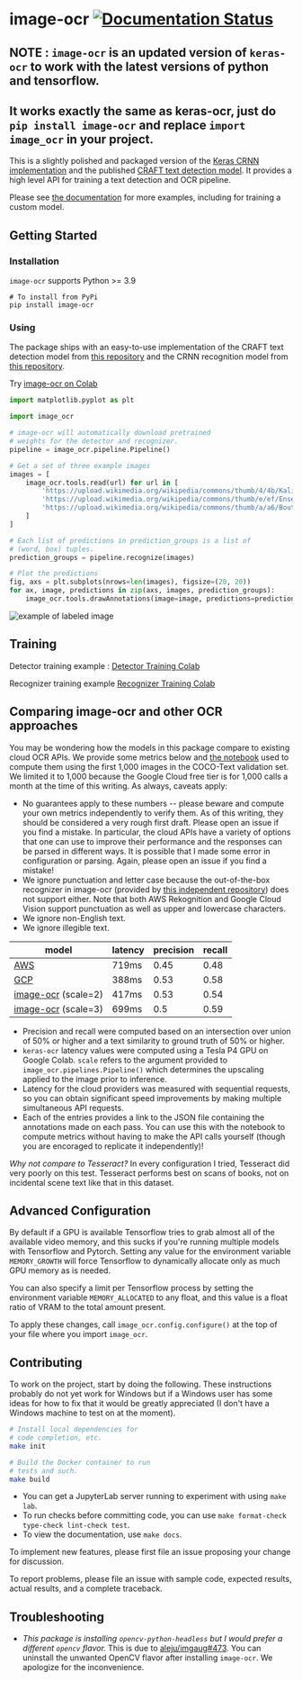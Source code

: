 # image-ocr [![Documentation Status](https://readthedocs.org/projects/keras-ocr/badge/?version=latest)](https://keras-ocr.readthedocs.io/en/latest/?badge=latest)

## <b>NOTE : `image-ocr` is an updated version of `keras-ocr` to work with the latest versions of python and tensorflow.</b>

## <b>It works exactly the same as keras-ocr, just do `pip install image-ocr` and replace `import image_ocr` in your project.</b>


This is a slightly polished and packaged version of the [Keras CRNN implementation](https://github.com/kurapan/CRNN) and the published [CRAFT text detection model](https://github.com/clovaai/CRAFT-pytorch). It provides a high level API for training a text detection and OCR pipeline.

Please see [the documentation](https://keras-ocr.readthedocs.io/) for more examples, including for training a custom model.

## <b>Getting Started</b>

### <b>Installation</b>

`image-ocr` supports Python >= 3.9

```
# To install from PyPi
pip install image-ocr
```

### <b>Using</b>


The package ships with an easy-to-use implementation of the CRAFT text detection model from [this repository](https://github.com/clovaai/CRAFT-pytorch) and the CRNN recognition model from [this repository](https://github.com/kurapan/CRNN).

Try [image-ocr on Colab](https://colab.research.google.com/drive/1eRf9CbhZ8fVakjYN4yCtTqB-MPWejVxN?usp=sharing)
```python
import matplotlib.pyplot as plt

import image_ocr

# image-ocr will automatically download pretrained
# weights for the detector and recognizer.
pipeline = image_ocr.pipeline.Pipeline()

# Get a set of three example images
images = [
    image_ocr.tools.read(url) for url in [
        'https://upload.wikimedia.org/wikipedia/commons/thumb/4/4b/Kali_Linux_2.0_wordmark.svg/langfr-420px-Kali_Linux_2.0_wordmark.svg.png',
        'https://upload.wikimedia.org/wikipedia/commons/thumb/e/ef/Enseigne_de_pharmacie_lumineuse.jpg/180px-Enseigne_de_pharmacie_lumineuse.jpg',
        'https://upload.wikimedia.org/wikipedia/commons/thumb/a/a6/Boutique_Christian_Lacroix.jpg/330px-Boutique_Christian_Lacroix.jpg',
    ]
]

# Each list of predictions in prediction_groups is a list of
# (word, box) tuples.
prediction_groups = pipeline.recognize(images)

# Plot the predictions
fig, axs = plt.subplots(nrows=len(images), figsize=(20, 20))
for ax, image, predictions in zip(axs, images, prediction_groups):
    image_ocr.tools.drawAnnotations(image=image, predictions=predictions, ax=ax)
```

![example of labeled image](https://raw.githubusercontent.com/faustomorales/keras-ocr/master/docs/_static/readme_labeled.jpg)

## <b>Training</b>

Detector training example : [Detector Training Colab](https://colab.research.google.com/drive/15maYyNZdqnLl_P_all2a-x9GF7Ug2tIJ?usp=sharing)

Recognizer training example [Recognizer Training Colab](https://colab.research.google.com/drive/1AcnHoeRycoqNuMNS0T146LH1MbtmgV_T?usp=sharing)


## <b>Comparing image-ocr and other OCR approaches</b>

You may be wondering how the models in this package compare to existing cloud OCR APIs. We provide some metrics below and [the notebook](https://drive.google.com/file/d/1FMS3aUZnBU4Tc6bosBPnrjdMoSrjZXRp/view?usp=sharing) used to compute them using the first 1,000 images in the COCO-Text validation set. We limited it to 1,000 because the Google Cloud free tier is for 1,000 calls a month at the time of this writing. As always, caveats apply:

- No guarantees apply to these numbers -- please beware and compute your own metrics independently to verify them. As of this writing, they should be considered a very rough first draft. Please open an issue if you find a mistake. In particular, the cloud APIs have a variety of options that one can use to improve their performance and the responses can be parsed in different ways. It is possible that I made some error in configuration or parsing. Again, please open an issue if you find a mistake!
- We ignore punctuation and letter case because the out-of-the-box recognizer in image-ocr (provided by [this independent repository](https://github.com/kurapan/CRNN)) does not support either. Note that both AWS Rekognition and Google Cloud Vision support punctuation as well as upper and lowercase characters.
- We ignore non-English text.
- We ignore illegible text.

| model                                                                                                                         | latency | precision | recall |
| ----------------------------------------------------------------------------------------------------------------------------- | ------- | --------- | ------ |
| [AWS](https://github.com/faustomorales/keras-ocr/releases/download/v0.8.4/aws_annotations.json)                               | 719ms   | 0.45      | 0.48   |
| [GCP](https://github.com/faustomorales/keras-ocr/releases/download/v0.8.4/google_annotations.json)                            | 388ms   | 0.53      | 0.58   |
| [image-ocr](https://github.com/faustomorales/keras-ocr/releases/download/v0.8.4/image_ocr_annotations_scale_2.json) (scale=2) | 417ms   | 0.53      | 0.54   |
| [image-ocr](https://github.com/faustomorales/keras-ocr/releases/download/v0.8.4/image_ocr_annotations_scale_3.json) (scale=3) | 699ms   | 0.5       | 0.59   |

- Precision and recall were computed based on an intersection over union of 50% or higher and a text similarity to ground truth of 50% or higher.
- `keras-ocr` latency values were computed using a Tesla P4 GPU on Google Colab. `scale` refers to the argument provided to `image_ocr.pipelines.Pipeline()` which determines the upscaling applied to the image prior to inference.
- Latency for the cloud providers was measured with sequential requests, so you can obtain significant speed improvements by making multiple simultaneous API requests.
- Each of the entries provides a link to the JSON file containing the annotations made on each pass. You can use this with the notebook to compute metrics without having to make the API calls yourself (though you are encoraged to replicate it independently)!

_Why not compare to Tesseract?_ In every configuration I tried, Tesseract did very poorly on this test. Tesseract performs best on scans of books, not on incidental scene text like that in this dataset.

## <b>Advanced Configuration</b>
By default if a GPU is available Tensorflow tries to grab almost all of the available video memory, and this sucks if you're running multiple models with Tensorflow and Pytorch. Setting any value for the environment variable `MEMORY_GROWTH` will force Tensorflow to dynamically allocate only as much GPU memory as is needed.

You can also specify a limit per Tensorflow process by setting the environment variable `MEMORY_ALLOCATED` to any float, and this value is a float ratio of VRAM to the total amount present.

To apply these changes, call `image_ocr.config.configure()` at the top of your file where you import `image_ocr`.

## <b>Contributing</b>

To work on the project, start by doing the following. These instructions probably do not yet work for Windows but if a Windows user has some ideas for how to fix that it would be greatly appreciated (I don't have a Windows machine to test on at the moment).

```bash
# Install local dependencies for
# code completion, etc.
make init

# Build the Docker container to run
# tests and such.
make build
```

- You can get a JupyterLab server running to experiment with using `make lab`.
- To run checks before committing code, you can use `make format-check type-check lint-check test`.
- To view the documentation, use `make docs`.

To implement new features, please first file an issue proposing your change for discussion.

To report problems, please file an issue with sample code, expected results, actual results, and a complete traceback.

## <b>Troubleshooting</b>

- _This package is installing `opencv-python-headless` but I would prefer a different `opencv` flavor._ This is due to [aleju/imgaug#473](https://github.com/aleju/imgaug/issues/473). You can uninstall the unwanted OpenCV flavor after installing `image-ocr`. We apologize for the inconvenience.

